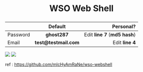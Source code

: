<h1><p align="center"> WSO Web Shell </p></h1>

|               | Default                | Personal?                       |
| ------------- |:----------------------:| -------------------------------:|
| Password      | __ghost287__           | Edit __line 7__ (__md5 hash__)  |
| Email         | __test@testmail.com__  | Edit __line 4__                 |

<img src="https://raw.githubusercontent.com/mIcHyAmRaNe/wso-webshell/master/screenshots/wso-welcome.gif">
<img src="https://raw.githubusercontent.com/mIcHyAmRaNe/wso-webshell/master/screenshots/wso-main.png">

ref : https://github.com/mIcHyAmRaNe/wso-webshell
